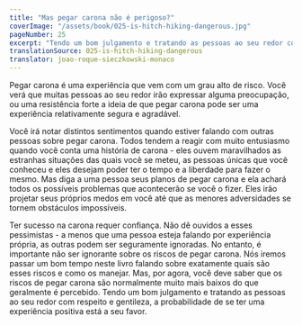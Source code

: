 ```yaml
---
title: "Mas pegar carona não é perigoso?"
coverImage: "/assets/book/025-is-hitch-hiking-dangerous.jpg"
pageNumber: 25
excerpt: "Tendo um bom julgamento e tratando as pessoas ao seu redor com respeito e gentileza, a probabilidade de se ter uma experiência positiva está a seu favor."
translationSource: 025-is-hitch-hiking-dangerous
translator: joao-roque-sieczkowski-monaco
---
```


Pegar carona é uma experiência que vem com um grau alto de risco. Você verá que muitas pessoas ao seu redor irão expressar alguma preocupação, ou uma resistência forte a ideia de que pegar carona pode ser uma experiência relativamente segura e agradável.

Você irá notar distintos sentimentos quando estiver falando com outras pessoas sobre pegar carona. Todos tendem a reagir com muito entusiasmo quando você conta uma história de carona - eles ouvem maravilhados as estranhas situações das quais você se meteu, as pessoas únicas que você conheceu e eles desejam poder ter o tempo e a liberdade para fazer o mesmo. Mas diga a uma pessoa seus planos de pegar carona e ela achará todos os possíveis problemas que acontecerão se você o fizer. Eles irão projetar seus próprios medos em você até que as menores adversidades se tornem obstáculos impossíveis.

Ter sucesso na carona requer confiança. Não dê ouvidos a esses pessimistas - a menos que uma pessoa esteja falando por experiência própria, as outras podem ser seguramente ignoradas. No entanto, é importante não ser ignorante sobre os riscos de pegar carona. Nós iremos passar um bom tempo neste livro falando sobre exatamente quais são esses riscos e como os manejar. Mas, por agora, você deve saber que os riscos de pegar carona são normalmente muito mais baixos do que geralmente é percebido. Tendo um bom julgamento e tratando as pessoas ao seu redor com respeito e gentileza, a probabilidade de se ter uma experiência positiva está a seu favor.
